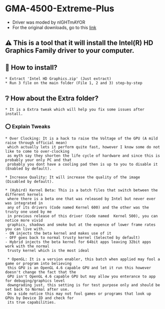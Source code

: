 # GMA-4500-Extreme-Plus

* Driver was moded by nIGHTmAYOR
* For the original downloads, go to this [link](https://www.tenforums.com/graphic-cards/167898-custom-driver-intel-gma-4500-m-mhd-extreme-plus-2-nighmayor.html)

## ⚠️ This is a tool that it will install the Intel(R) HD Graphics Family driver to your computer.

## 💾 How to install?
	* Extract 'Intel HD Graphics.zip' (Just extract)
	* Run 3 file on the main folder (File 1, 2 and 3) step-by-step

## ❔ How about the Extra folder?
	* It is a Extra tweak which will help you fix some issues after install.

### ⭕ Explain Tweaks
	* Over Clocking: It is a hack to raise the Voltage of the GPU (A mild raise through official mean)
	 which actually lets it perform quite fast, however I know some do not like to come to over-clocking
	 as myth say they shorten the life cycle of hardware and since this is probably your only PC and that 
	 probably you dont have a cooling pad then is up to you to disable it (Enabled by default).

	* Increase Quality: It will increase the quality of the image (Disabled by default).

	* (Hybird) Kernel Beta: This is a batch files that switch between the different kernels
	 where there is a beta one that was released by Intel but never ever was integrated in
	 any of its drivers (Code named Kernel 600) and the other was the trusty one used by me
	 in previous release of this driver (Code named  Kernel 500), you can notice more vivid 
	 graphics, shadows and smoke but at the expence of lower frame rates you can live with.
	- ON injects the beta kernel and makes use of it
	- OFF goes back to normal trusty kernel (Selected by default)
	- Hybrid injects the beta kernel for 64bit apps leaving 32bit apps work with the normal
	 trusty kernel which is the most ideal

	 * OpenGL: It is a version enabler, this batch when applied may fool a game or program into believing 
	 this GPU is an OpenGL 4.6 capable GPU and let it run this however doesn't change the fact that the
	 GPU isn't OpenGL 4.6 capable GPU but may allow you enterance to app for debuging/graphics level 
	 downgrading just, this setting is for test purpose only and should be set back to Normal after use.
	 On a side notice this may not fool games or programs that look up GPUs by Device ID and check for 
	 its true capabilities.
